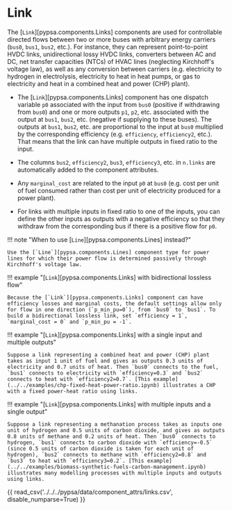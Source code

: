 <!--
SPDX-FileCopyrightText: PyPSA Contributors

SPDX-License-Identifier: CC-BY-4.0
-->

# Link

The [`Link`][pypsa.components.Links] components are used for controllable directed flows between two or
more buses with arbitrary energy carriers (`bus0`, `bus1`, `bus2`, etc.). For
instance, they can represent point-to-point HVDC links, unidirectional lossy
HVDC links, converters between AC and DC, net transfer capacities (NTCs) of HVAC
lines (neglecting Kirchhoff's voltage law), as well as any conversion between
carriers (e.g. electricity to hydrogen in electrolysis, electricity to heat in
heat pumps, or gas to electricity and heat in a combined heat and power (CHP)
plant).

- The [`Link`][pypsa.components.Links] component has one dispatch variable `p0` associated with the input
  from `bus0` (positive if withdrawing from `bus0`) and one or more outputs
  `p1`, `p2`, etc. associated with the output at `bus1`, `bus2`, etc. (negative
  if supplying to these buses). The  outputs at `bus1`, `bus2`, etc. are
  proportional to the input at `bus0` multiplied by the corresponding efficiency
  (e.g. `efficiency`, `efficiency2`, etc.). That means that the link can have
  multiple outputs in fixed ratio to the input.

- The columns `bus2`, `efficiency2`, `bus3`, `efficiency3`, etc. in `n.links`
  are automatically added to the component attributes.

- Any `marginal_cost` are related to the input `p0` at `bus0` (e.g. cost per
  unit of fuel consumed rather than cost per unit of electricity produced for a
  power plant).

- For links with multiple inputs in fixed ratio to one of the inputs, you can
  define the other inputs as outputs with a negative efficiency so that they
  withdraw from the corresponding bus if there is a positive flow for `p0`.

!!! note "When to use [`Line`][pypsa.components.Lines] instead?"

    Use the [`Line`][pypsa.components.Lines] component type for power lines for which their power flow is determined passively through Kirchhoff's voltage law.

!!! example "[`Link`][pypsa.components.Links] with bidirectional lossless flow"

    Because the [`Link`][pypsa.components.Links] component can have efficiency losses and marginal costs, the default settings allow only for flow in one direction (`p_min_pu=0`), from `bus0` to `bus1`. To build a bidirectional lossless link, set `efficiency = 1`, `marginal_cost = 0` and `p_min_pu = -1`.

!!! example "[`Link`][pypsa.components.Links] with a single input and multiple outputs"

    Suppose a link representing a combined heat and power (CHP) plant takes as input 1 unit of fuel and gives as outputs 0.3 units of electricity and 0.7 units of heat. Then `bus0` connects to the fuel, `bus1` connects to electricity with `efficiency=0.3` and `bus2` connects to heat with `efficiency2=0.7`. [This example](../../examples/chp-fixed-heat-power-ratio.ipynb) illustrates a CHP with a fixed power-heat ratio using links.

!!! example "[`Link`][pypsa.components.Links] with multiple inputs and a single output"

    Suppose a link representing a methanation process takes as inputs one unit of hydrogen and 0.5 units of carbon dioxide, and gives as outputs 0.8 units of methane and 0.2 units of heat. Then `bus0` connects to hydrogen, `bus1` connects to carbon dioxide with `efficiency=-0.5` (since 0.5 units of carbon dioxide is taken for each unit of hydrogen), `bus2` connects to methane with `efficiency2=0.8` and `bus3` to heat with `efficiency3=0.2`. [This example](../../examples/biomass-synthetic-fuels-carbon-management.ipynb) illustrates many modelling processes with multiple inputs and outputs using links.

{{ read_csv('../../../pypsa/data/component_attrs/links.csv', disable_numparse=True) }} 
